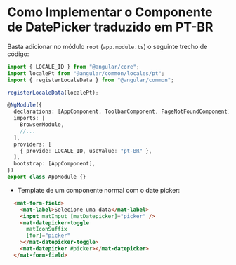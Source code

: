 # Como Implementar o Componente de DatePicker traduzido em PT-BR

Basta adicionar no módulo `root` (`app.module.ts`) o seguinte trecho de código:

```ts
import { LOCALE_ID } from "@angular/core";
import localePt from "@angular/common/locales/pt";
import { registerLocaleData } from "@angular/common";

registerLocaleData(localePt);

@NgModule({
  declarations: [AppComponent, ToolbarComponent, PageNotFoundComponent],
  imports: [
    BrowserModule,
    //...
  ],
  providers: [
    { provide: LOCALE_ID, useValue: "pt-BR" },
  ],
  bootstrap: [AppComponent],
})
export class AppModule {}
```

- Template de um componente normal com o date picker:

```html
  <mat-form-field>
    <mat-label>Selecione uma data</mat-label>
    <input matInput [matDatepicker]="picker" />
    <mat-datepicker-toggle
      matIconSuffix
      [for]="picker"
    ></mat-datepicker-toggle>
    <mat-datepicker #picker></mat-datepicker>
  </mat-form-field>
```
